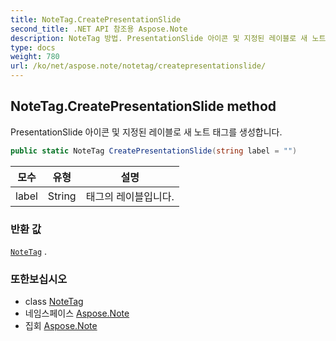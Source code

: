 ```yaml
---
title: NoteTag.CreatePresentationSlide
second_title: .NET API 참조용 Aspose.Note
description: NoteTag 방법. PresentationSlide 아이콘 및 지정된 레이블로 새 노트 태그를 생성합니다.
type: docs
weight: 780
url: /ko/net/aspose.note/notetag/createpresentationslide/
---
```

## NoteTag.CreatePresentationSlide method

PresentationSlide 아이콘 및 지정된 레이블로 새 노트 태그를 생성합니다.

```csharp
public static NoteTag CreatePresentationSlide(string label = "")
```

| 모수 | 유형 | 설명 |
| --- | --- | --- |
| label | String | 태그의 레이블입니다. |

### 반환 값

[`NoteTag`](../) .

### 또한보십시오

* class [NoteTag](../)
* 네임스페이스 [Aspose.Note](../../notetag/)
* 집회 [Aspose.Note](../../../)


